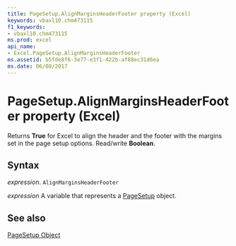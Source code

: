 ```yaml
---
title: PageSetup.AlignMarginsHeaderFooter property (Excel)
keywords: vbaxl10.chm473115
f1_keywords:
- vbaxl10.chm473115
ms.prod: excel
api_name:
- Excel.PageSetup.AlignMarginsHeaderFooter
ms.assetid: b5fde8f6-3e77-e3f1-422b-af88ec31d6ea
ms.date: 06/08/2017
---
```



# PageSetup.AlignMarginsHeaderFooter property (Excel)

Returns  **True** for Excel to align the header and the footer with the margins set in the page setup options. Read/write **Boolean**.


## Syntax

_expression_. `AlignMarginsHeaderFooter`

_expression_ A variable that represents a [PageSetup](Excel.PageSetup.md) object.


## See also


[PageSetup Object](Excel.PageSetup.md)

